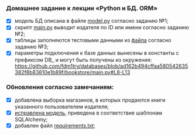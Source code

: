 ### Домашнее задание к лекции «Python и БД. ORM»
- [x] модель БД описана в файле [model.py](model.py) согласно заданию №1;
- [x] скрипт [main.py](main.py) выводит издателя по ID или имени согласно заданию №2;
- [x] таблицы заполняются тестовыми данными из [файла](fixtures/tests_data.json) согласно заданию №3;
- [x] параметры подключения к базе данных вынесены в константы с префиксом DB_ и могут быть получены из окружения:
https://github.com/fdm1try/databases/blob/ad162b494cffaa580542635382f8b83810e1b89f/bookstore/main.py#L8-L13
### Обновления согласно замечаниям:
- [x] добавлена выборка магазинов, в которых продаются книги указанного пользователем издателя;
- [x] [исправлена модель](https://github.com/fdm1try/databases/commit/5d9e979950a967f7e592fabb10df5f37414ad797), приведена в соответствие шаблонам SQLAlchemy;
- [x] добавлен файл [requirements.txt](requirements.txt);
